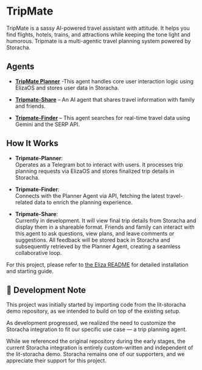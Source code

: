 # TripMate

TripMate is a sassy AI-powered travel assistant with attitude. It helps you find flights, hotels, trains, and attractions while keeping the tone light and humorous.
Tripmate is a multi-agentic travel planning system powered by Storacha.

## Agents

- **[TripMate Planner](https://github.com/Dhruv-Varshney-developer/Tripmate-Planner)** -This agent handles core user interaction logic using ElizaOS and stores user data in Storacha.

- **[Tripmate-Share](https://github.com/Dhruv-Varshney-developer/Tripmate-Share)** – An AI agent that shares travel information with family and friends.

- **[Tripmate-Finder](https://github.com/Dhruv-Varshney-developer/Tripmate-Finder)** – This agent searches for real-time travel data using Gemini and the SERP API.

## How It Works

- **Tripmate-Planner**:  
  Operates as a Telegram bot to interact with users. It processes trip planning requests via ElizaOS and stores finalized trip details in Storacha.

- **Tripmate-Finder**:  
  Connects with the Planner Agent via API, fetching the latest travel-related data to enrich the planning experience.

- **Tripmate-Share**:  
  Currently in development. It will view final trip details from Storacha and display them in a shareable format. Friends and family can interact with this agent to ask questions, view plans, and leave comments or suggestions. All feedback will be stored back in Storacha and subsequently retrieved by the Planner Agent, creating a seamless collaborative loop.

For this project, please refer to [the Eliza README](eliza/README.md) for detailed installation and starting guide.

## 🚧 Development Note

This project was initially started by importing code from the lit-storacha demo repository, as we intended to build on top of the existing setup.

As development progressed, we realized the need to customize the Storacha integration to fit our specific use case — a trip planning agent.

While we referenced the original repository during the early stages, the current Storacha integration is entirely custom-written and independent of the lit-storacha demo. Storacha remains one of our supporters, and we appreciate their support for this project.
